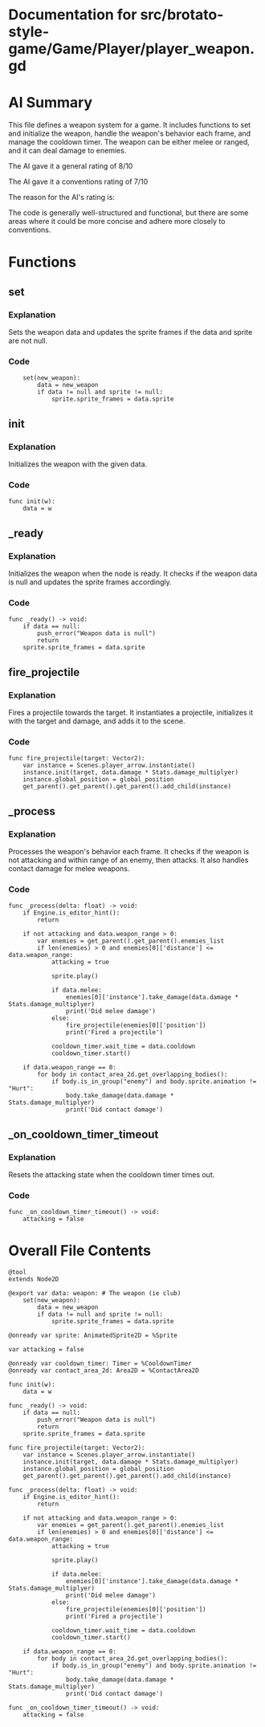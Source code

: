 # Documentation for src/brotato-style-game/Game/Player/player_weapon.gd

# AI Summary
This file defines a weapon system for a game. It includes functions to set and initialize the weapon, handle the weapon's behavior each frame, and manage the cooldown timer. The weapon can be either melee or ranged, and it can deal damage to enemies.

The AI gave it a general rating of 8/10

The AI gave it a conventions rating of 7/10

The reason for the AI's rating is:

The code is generally well-structured and functional, but there are some areas where it could be more concise and adhere more closely to conventions.
# Functions

## set
### Explanation
Sets the weapon data and updates the sprite frames if the data and sprite are not null.
### Code
```gdscript
	set(new_weapon):
		data = new_weapon
		if data != null and sprite != null:
			sprite.sprite_frames = data.sprite
```

## init
### Explanation
Initializes the weapon with the given data.
### Code
```gdscript
func init(w):
	data = w
```

## _ready
### Explanation
Initializes the weapon when the node is ready. It checks if the weapon data is null and updates the sprite frames accordingly.
### Code
```gdscript
func _ready() -> void:
	if data == null:
		push_error("Weapon data is null")
		return
	sprite.sprite_frames = data.sprite
```

## fire_projectile
### Explanation
Fires a projectile towards the target. It instantiates a projectile, initializes it with the target and damage, and adds it to the scene.
### Code
```gdscript
func fire_projectile(target: Vector2):
	var instance = Scenes.player_arrow.instantiate()
	instance.init(target, data.damage * Stats.damage_multiplyer)
	instance.global_position = global_position
	get_parent().get_parent().get_parent().add_child(instance)
```

## _process
### Explanation
Processes the weapon's behavior each frame. It checks if the weapon is not attacking and within range of an enemy, then attacks. It also handles contact damage for melee weapons.
### Code
```gdscript
func _process(delta: float) -> void:
	if Engine.is_editor_hint():
		return
	
	if not attacking and data.weapon_range > 0:
		var enemies = get_parent().get_parent().enemies_list
		if len(enemies) > 0 and enemies[0]['distance'] <= data.weapon_range:
			attacking = true
			
			sprite.play()
			
			if data.melee:
				enemies[0]['instance'].take_damage(data.damage * Stats.damage_multiplyer)
				print('Did melee damage')
			else:
				fire_projectile(enemies[0]['position'])
				print('Fired a projectile')
			
			cooldown_timer.wait_time = data.cooldown
			cooldown_timer.start()
	
	if data.weapon_range == 0:
		for body in contact_area_2d.get_overlapping_bodies():
			if body.is_in_group("enemy") and body.sprite.animation != "Hurt":
				body.take_damage(data.damage * Stats.damage_multiplyer)
				print('Did contact damage')
```

## _on_cooldown_timer_timeout
### Explanation
Resets the attacking state when the cooldown timer times out.
### Code
```gdscript
func _on_cooldown_timer_timeout() -> void:
	attacking = false
```
# Overall File Contents
```gdscript
@tool
extends Node2D

@export var data: weapon: # The weapon (ie club)
	set(new_weapon):
		data = new_weapon
		if data != null and sprite != null:
			sprite.sprite_frames = data.sprite

@onready var sprite: AnimatedSprite2D = %Sprite

var attacking = false

@onready var cooldown_timer: Timer = %CooldownTimer
@onready var contact_area_2d: Area2D = %ContactArea2D

func init(w):
	data = w

func _ready() -> void:
	if data == null:
		push_error("Weapon data is null")
		return
	sprite.sprite_frames = data.sprite

func fire_projectile(target: Vector2):
	var instance = Scenes.player_arrow.instantiate()
	instance.init(target, data.damage * Stats.damage_multiplyer)
	instance.global_position = global_position
	get_parent().get_parent().get_parent().add_child(instance)

func _process(delta: float) -> void:
	if Engine.is_editor_hint():
		return
	
	if not attacking and data.weapon_range > 0:
		var enemies = get_parent().get_parent().enemies_list
		if len(enemies) > 0 and enemies[0]['distance'] <= data.weapon_range:
			attacking = true
			
			sprite.play()
			
			if data.melee:
				enemies[0]['instance'].take_damage(data.damage * Stats.damage_multiplyer)
				print('Did melee damage')
			else:
				fire_projectile(enemies[0]['position'])
				print('Fired a projectile')
			
			cooldown_timer.wait_time = data.cooldown
			cooldown_timer.start()
	
	if data.weapon_range == 0:
		for body in contact_area_2d.get_overlapping_bodies():
			if body.is_in_group("enemy") and body.sprite.animation != "Hurt":
				body.take_damage(data.damage * Stats.damage_multiplyer)
				print('Did contact damage')

func _on_cooldown_timer_timeout() -> void:
	attacking = false

```

